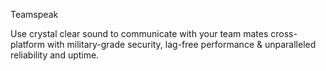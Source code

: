 Teamspeak

Use crystal clear sound to communicate with your team mates cross-platform with military-grade security, lag-free performance & unparalleled reliability and uptime.
